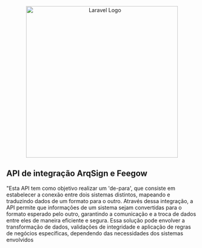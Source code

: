 <p align="center"><a href="https://laravel.com" target="_blank"><img src="https://raw.githubusercontent.com/laravel/art/master/logo-lockup/5%20SVG/2%20CMYK/1%20Full%20Color/laravel-logolockup-cmyk-red.svg" width="400" alt="Laravel Logo"></a></p>

## API de integração ArqSign e Feegow

"Esta API tem como objetivo realizar um 'de-para', que consiste em estabelecer a conexão entre dois sistemas distintos, mapeando e traduzindo dados de um formato para o outro. Através dessa integração, a API permite que informações de um sistema sejam convertidas para o formato esperado pelo outro, garantindo a comunicação e a troca de dados entre eles de maneira eficiente e segura. Essa solução pode envolver a transformação de dados, validações de integridade e aplicação de regras de negócios específicas, dependendo das necessidades dos sistemas envolvidos
